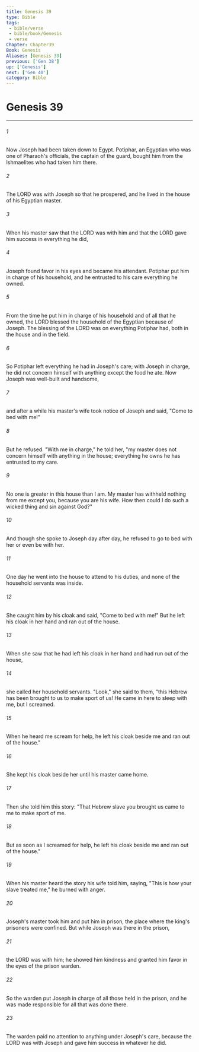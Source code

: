 ```yaml
---
title: Genesis 39
type: Bible
tags:
 - bible/verse
 - bible/book/Genesis
 - verse
Chapter: Chapter39
Book: Genesis
Aliases: [Genesis 39]
previous: ['Gen 38']
up: ['Genesis']
next: ['Gen 40']
category: Bible
---
```

# Genesis 39

***


###### 1 
Now Joseph had been taken down to Egypt. Potiphar, an Egyptian who was one of Pharaoh's officials, the captain of the guard, bought him from the Ishmaelites who had taken him there. 

###### 2 
The LORD was with Joseph so that he prospered, and he lived in the house of his Egyptian master. 

###### 3 
When his master saw that the LORD was with him and that the LORD gave him success in everything he did, 

###### 4 
Joseph found favor in his eyes and became his attendant. Potiphar put him in charge of his household, and he entrusted to his care everything he owned. 

###### 5 
From the time he put him in charge of his household and of all that he owned, the LORD blessed the household of the Egyptian because of Joseph. The blessing of the LORD was on everything Potiphar had, both in the house and in the field. 

###### 6 
So Potiphar left everything he had in Joseph's care; with Joseph in charge, he did not concern himself with anything except the food he ate. Now Joseph was well-built and handsome, 

###### 7 
and after a while his master's wife took notice of Joseph and said, "Come to bed with me!" 

###### 8 
But he refused. "With me in charge," he told her, "my master does not concern himself with anything in the house; everything he owns he has entrusted to my care. 

###### 9 
No one is greater in this house than I am. My master has withheld nothing from me except you, because you are his wife. How then could I do such a wicked thing and sin against God?" 

###### 10 
And though she spoke to Joseph day after day, he refused to go to bed with her or even be with her. 

###### 11 
One day he went into the house to attend to his duties, and none of the household servants was inside. 

###### 12 
She caught him by his cloak and said, "Come to bed with me!" But he left his cloak in her hand and ran out of the house. 

###### 13 
When she saw that he had left his cloak in her hand and had run out of the house, 

###### 14 
she called her household servants. "Look," she said to them, "this Hebrew has been brought to us to make sport of us! He came in here to sleep with me, but I screamed. 

###### 15 
When he heard me scream for help, he left his cloak beside me and ran out of the house." 

###### 16 
She kept his cloak beside her until his master came home. 

###### 17 
Then she told him this story: "That Hebrew slave you brought us came to me to make sport of me. 

###### 18 
But as soon as I screamed for help, he left his cloak beside me and ran out of the house." 

###### 19 
When his master heard the story his wife told him, saying, "This is how your slave treated me," he burned with anger. 

###### 20 
Joseph's master took him and put him in prison, the place where the king's prisoners were confined. But while Joseph was there in the prison, 

###### 21 
the LORD was with him; he showed him kindness and granted him favor in the eyes of the prison warden. 

###### 22 
So the warden put Joseph in charge of all those held in the prison, and he was made responsible for all that was done there. 

###### 23 
The warden paid no attention to anything under Joseph's care, because the LORD was with Joseph and gave him success in whatever he did. 
